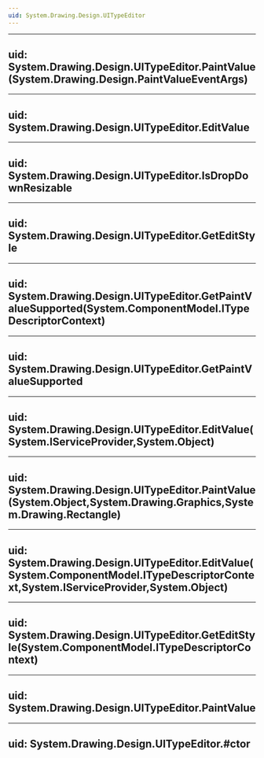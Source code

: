 ```yaml
---
uid: System.Drawing.Design.UITypeEditor
---
```


---
uid: System.Drawing.Design.UITypeEditor.PaintValue(System.Drawing.Design.PaintValueEventArgs)
---

---
uid: System.Drawing.Design.UITypeEditor.EditValue
---

---
uid: System.Drawing.Design.UITypeEditor.IsDropDownResizable
---

---
uid: System.Drawing.Design.UITypeEditor.GetEditStyle
---

---
uid: System.Drawing.Design.UITypeEditor.GetPaintValueSupported(System.ComponentModel.ITypeDescriptorContext)
---

---
uid: System.Drawing.Design.UITypeEditor.GetPaintValueSupported
---

---
uid: System.Drawing.Design.UITypeEditor.EditValue(System.IServiceProvider,System.Object)
---

---
uid: System.Drawing.Design.UITypeEditor.PaintValue(System.Object,System.Drawing.Graphics,System.Drawing.Rectangle)
---

---
uid: System.Drawing.Design.UITypeEditor.EditValue(System.ComponentModel.ITypeDescriptorContext,System.IServiceProvider,System.Object)
---

---
uid: System.Drawing.Design.UITypeEditor.GetEditStyle(System.ComponentModel.ITypeDescriptorContext)
---

---
uid: System.Drawing.Design.UITypeEditor.PaintValue
---

---
uid: System.Drawing.Design.UITypeEditor.#ctor
---
